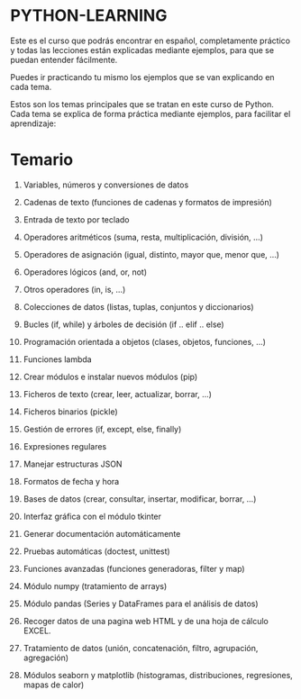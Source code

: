 # PYTHON-LEARNING

  Este es el curso que podrás encontrar en español, completamente práctico y todas las lecciones están explicadas mediante ejemplos, para que se puedan entender fácilmente.

Puedes ir practicando tu mismo los ejemplos que se van explicando en cada tema.

Estos son los temas principales que se tratan en este curso de Python. Cada tema se explica de forma práctica mediante ejemplos, para facilitar el aprendizaje:

# Temario

1. Variables, números y conversiones de datos

2. Cadenas de texto (funciones de cadenas y formatos de impresión)

3. Entrada de texto por teclado

4. Operadores aritméticos (suma, resta, multiplicación, división, …)

5. Operadores de asignación (igual, distinto, mayor que, menor que, …)

6. Operadores lógicos (and, or, not)

7. Otros operadores (in, is, …)

8. Colecciones de datos (listas, tuplas, conjuntos y diccionarios)

9. Bucles (if, while) y árboles de decisión (if .. elif .. else)

10. Programación orientada a objetos (clases, objetos, funciones, …)

11. Funciones lambda

12. Crear módulos e instalar nuevos módulos (pip)

13. Ficheros de texto (crear, leer, actualizar, borrar, …)

14. Ficheros binarios (pickle)

15. Gestión de errores (if, except, else, finally)

16. Expresiones regulares

17. Manejar estructuras JSON

18. Formatos de fecha y hora

19. Bases de datos (crear, consultar, insertar, modificar, borrar, …)

20. Interfaz gráfica con el módulo tkinter

21. Generar documentación automáticamente

22. Pruebas automáticas (doctest, unittest)

23. Funciones avanzadas (funciones generadoras, filter y map)

24. Módulo numpy (tratamiento de arrays)

25. Módulo pandas (Series y DataFrames para el análisis de datos)

27. Recoger datos de una pagina web HTML y de una hoja de cálculo EXCEL.

28. Tratamiento de datos (unión, concatenación, filtro, agrupación, agregación)

29. Módulos seaborn y matplotlib (histogramas, distribuciones, regresiones, mapas de calor)
